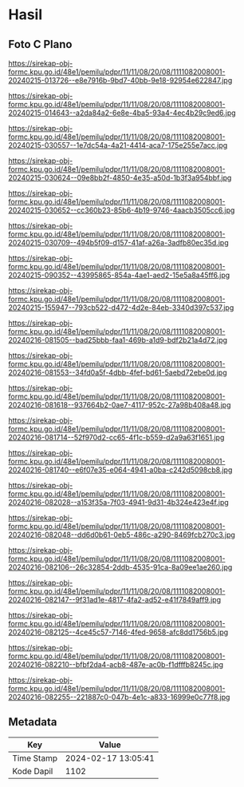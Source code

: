 # Hasil

## Foto C Plano

https://sirekap-obj-formc.kpu.go.id/48e1/pemilu/pdpr/11/11/08/20/08/1111082008001-20240215-013726--e8e7916b-9bd7-40bb-9e18-92954e622847.jpg

https://sirekap-obj-formc.kpu.go.id/48e1/pemilu/pdpr/11/11/08/20/08/1111082008001-20240215-014643--a2da84a2-6e8e-4ba5-93a4-4ec4b29c9ed6.jpg

https://sirekap-obj-formc.kpu.go.id/48e1/pemilu/pdpr/11/11/08/20/08/1111082008001-20240215-030557--1e7dc54a-4a21-4414-aca7-175e255e7acc.jpg

https://sirekap-obj-formc.kpu.go.id/48e1/pemilu/pdpr/11/11/08/20/08/1111082008001-20240215-030624--09e8bb2f-4850-4e35-a50d-1b3f3a954bbf.jpg

https://sirekap-obj-formc.kpu.go.id/48e1/pemilu/pdpr/11/11/08/20/08/1111082008001-20240215-030652--cc360b23-85b6-4b19-9746-4aacb3505cc6.jpg

https://sirekap-obj-formc.kpu.go.id/48e1/pemilu/pdpr/11/11/08/20/08/1111082008001-20240215-030709--494b5f09-d157-41af-a26a-3adfb80ec35d.jpg

https://sirekap-obj-formc.kpu.go.id/48e1/pemilu/pdpr/11/11/08/20/08/1111082008001-20240215-090352--43995865-854a-4ae1-aed2-15e5a8a45ff6.jpg

https://sirekap-obj-formc.kpu.go.id/48e1/pemilu/pdpr/11/11/08/20/08/1111082008001-20240215-155947--793cb522-d472-4d2e-84eb-3340d397c537.jpg

https://sirekap-obj-formc.kpu.go.id/48e1/pemilu/pdpr/11/11/08/20/08/1111082008001-20240216-081505--bad25bbb-faa1-469b-a1d9-bdf2b21a4d72.jpg

https://sirekap-obj-formc.kpu.go.id/48e1/pemilu/pdpr/11/11/08/20/08/1111082008001-20240216-081553--34fd0a5f-4dbb-4fef-bd61-5aebd72ebe0d.jpg

https://sirekap-obj-formc.kpu.go.id/48e1/pemilu/pdpr/11/11/08/20/08/1111082008001-20240216-081618--937664b2-0ae7-4117-952c-27a98b408a48.jpg

https://sirekap-obj-formc.kpu.go.id/48e1/pemilu/pdpr/11/11/08/20/08/1111082008001-20240216-081714--52f970d2-cc65-4f1c-b559-d2a9a63f1651.jpg

https://sirekap-obj-formc.kpu.go.id/48e1/pemilu/pdpr/11/11/08/20/08/1111082008001-20240216-081740--e6f07e35-e064-4941-a0ba-c242d5098cb8.jpg

https://sirekap-obj-formc.kpu.go.id/48e1/pemilu/pdpr/11/11/08/20/08/1111082008001-20240216-082028--a153f35a-7f03-4941-9d31-4b324e423e4f.jpg

https://sirekap-obj-formc.kpu.go.id/48e1/pemilu/pdpr/11/11/08/20/08/1111082008001-20240216-082048--dd6d0b61-0eb5-486c-a290-8469fcb270c3.jpg

https://sirekap-obj-formc.kpu.go.id/48e1/pemilu/pdpr/11/11/08/20/08/1111082008001-20240216-082106--26c32854-2ddb-4535-91ca-8a09ee1ae260.jpg

https://sirekap-obj-formc.kpu.go.id/48e1/pemilu/pdpr/11/11/08/20/08/1111082008001-20240216-082147--9f31ad1e-4817-4fa2-ad52-e41f7849aff9.jpg

https://sirekap-obj-formc.kpu.go.id/48e1/pemilu/pdpr/11/11/08/20/08/1111082008001-20240216-082125--4ce45c57-7146-4fed-9658-afc8dd1756b5.jpg

https://sirekap-obj-formc.kpu.go.id/48e1/pemilu/pdpr/11/11/08/20/08/1111082008001-20240216-082210--bfbf2da4-acb8-487e-ac0b-f1dfffb8245c.jpg

https://sirekap-obj-formc.kpu.go.id/48e1/pemilu/pdpr/11/11/08/20/08/1111082008001-20240216-082255--221887c0-047b-4e1c-a833-16999e0c77f8.jpg


## Metadata

| Key        | Value               |
| ---------- | ------------------- |
| Time Stamp | 2024-02-17 13:05:41 |
| Kode Dapil | 1102                |



